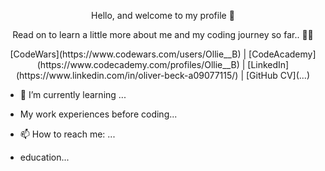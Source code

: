<p align="center">Hello, and welcome to my profile  👋</p>

<p align="center">Read on to learn a little more about me and my coding journey so far.. 👨‍💻</p>

<p align="center"> [CodeWars](https://www.codewars.com/users/Ollie__B) | [CodeAcademy](https://www.codecademy.com/profiles/Ollie__B) | [LinkedIn](https://www.linkedin.com/in/oliver-beck-a09077115/) | [GitHub CV](...) </p>

- 🌱 I’m currently learning ...

- My work experiences before coding...

- 📫 How to reach me: ...

- education...

